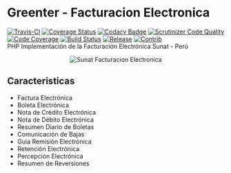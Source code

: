 Greenter - Facturacion Electronica
=========================
[![Travis-CI](https://travis-ci.org/giansalex/greenter.svg?branch=master)](https://travis-ci.org/giansalex/greenter)
[![Coverage Status](https://coveralls.io/repos/github/giansalex/greenter/badge.svg)](https://coveralls.io/github/giansalex/greenter)
[![Codacy Badge](https://api.codacy.com/project/badge/Grade/eccd5a16d035464cbe40b1cf9d0f9f43)](https://www.codacy.com/app/giansalex/greenter?utm_source=github.com&amp;utm_medium=referral&amp;utm_content=giansalex/greenter&amp;utm_campaign=Badge_Grade)
[![Scrutinizer Code Quality](https://scrutinizer-ci.com/g/giansalex/greenter/badges/quality-score.png?b=master)](https://scrutinizer-ci.com/g/giansalex/greenter/?branch=master)
[![Code Coverage](https://scrutinizer-ci.com/g/giansalex/greenter/badges/coverage.png?b=master)](https://scrutinizer-ci.com/g/giansalex/greenter/?branch=master)
[![Build Status](https://scrutinizer-ci.com/g/giansalex/greenter/badges/build.png?b=master)](https://scrutinizer-ci.com/g/giansalex/greenter/build-status/master)
[![Release](https://img.shields.io/github/release/giansalex/greenter/all.svg?style=flat-square)](https://github.com/giansalex/greenter/releases)
[![Contrib](https://img.shields.io/github/contributors/giansalex/greenter.svg?style=flat-square)](https://github.com/giansalex/greenter/graphs/contributors)   
PHP Implementación de la Facturación Electrónica Sunat - Perú

<p align="center">
  <img alt="Sunat Facturacion Electronica" src="http://www.sunat.gob.pe/p/imagenes/icons/favicon.ico">
</p>

Caracteristicas
---------------

* Factura Electrónica
* Boleta Electrónica
* Nota de Crédito Electrónica
* Nota de Débito Electrónica
* Resumen Diario de Boletas
* Comunicación de Bajas
* Guia Remisión Electrónica
* Retención Electrónica
* Percepción Electrónica
* Resumen de Reversiones
